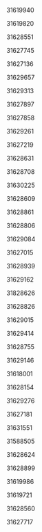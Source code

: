 31619940

31619820

31628551

31627745

31627136

31629657

31629313

31627897

31627858

31629261

31627219

31628631

31628708

31630225

31628609

31628861

31628806

31629084

31627015

31628939

31629162

31828626

31628826

31629015

31629414

31628755

31629146

31618001

31628154

31629276

31627181

31631551

31588505

31628624

31628899

31619986

31619721

31628560

31627717

